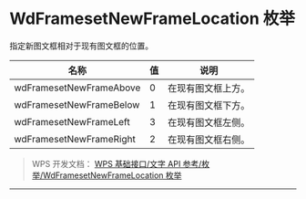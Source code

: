 # WdFramesetNewFrameLocation 枚举

指定新图文框相对于现有图文框的位置。

| 名称                    | 值  | 说明               |
|-------------------------|-----|--------------------|
| wdFramesetNewFrameAbove | 0   | 在现有图文框上方。 |
| wdFramesetNewFrameBelow | 1   | 在现有图文框下方。 |
| wdFramesetNewFrameLeft  | 3   | 在现有图文框左侧。 |
| wdFramesetNewFrameRight | 2   | 在现有图文框右侧。 |

> WPS 开发文档： [WPS 基础接口/文字 API 参考/枚举/WdFramesetNewFrameLocation 枚举](https://qn.cache.wpscdn.cn/encs/doc/office_v19/topics/WPS%20%E5%9F%BA%E7%A1%80%E6%8E%A5%E5%8F%A3/%E6%96%87%E5%AD%97%20API%20%E5%8F%82%E8%80%83/%E6%9E%9A%E4%B8%BE/WdFramesetNewFrameLocation%20%E6%9E%9A%E4%B8%BE.html)

------------------------------------------------------------------------
